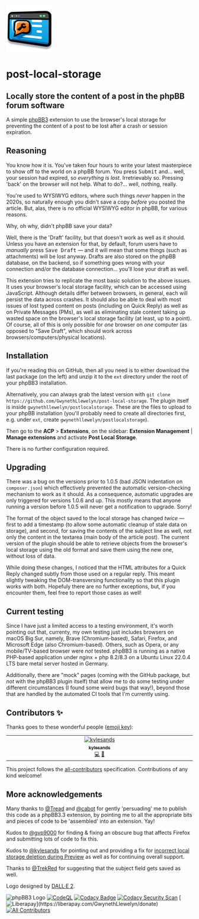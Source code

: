 ![Logo](graphics/post-local-storage-logo-smaller.png)

# post-local-storage

## Locally store the content of a post in the phpBB forum software

A simple [phpBB3](https://www.phpbb.com/) extension to use the browser's local storage for preventing the content of a post to be lost after a crash or session expiration.

## Reasoning

You know how it is. You've taken four hours to write your latest masterpiece to show off to the world on a phpBB forum. You press <kbd>Submit</kbd> and... well, your session had expired, so _everything is lost_. Irretrievably so. Pressing 'back' on the browser will not help. What to do?... well, nothing, really.

You're used to WYSIWYG editors, where such things _never_ happen in the 2020s, so naturally enough you didn't save a copy _before_ you posted the article. But, alas, there is no official WYSIWYG editor in phpBB, for various reasons.

Why, oh why, didn't phpBB save your data?

Well, there is the 'Draft' facility, but that doesn't work as well as it should. Unless you have an extension for that, by default, forum users have to _manually_ press <kbd>Save Draft</kbd> — and it will mean that some things (such as attachments) will be lost anyway. Drafts are also stored on the phpBB database, on the backend, so if something goes wrong with your connection and/or the database connection... you'll lose your draft as well.

This extension tries to replicate the most basic solution to the above issues. It uses your browser's local storage facility, which can be accessed using JavaScript. Although details differ between browsers, in general, each will persist the data across crashes. It should also be able to deal with most issues of lost typed content on posts (including on Quick Reply) as well as on Private Messages (PMs), as well as eliminating stale content taking up wasted space on the browser's local storage facility (at least, up to a point). Of course, all of this is only possible for _one_ browser on _one_ computer (as opposed to "Save Draft", which should work across browsers/computers/physical locations).

## Installation

If you're reading this on GitHub, then all you need is to either download the last package (on the left) and unzip it to the `ext` directory under the root of your phpBB3 installation.

Alternatively, you can always grab the latest version with `git clone https://github.com/GwynethLlewelyn/post-local-storage`. The plugin itself is inside `gwynethllewelyn/postlocalstorage`. These are the files to upload to your phpBB installation (you'll probably need to create all directories first, e.g. under `ext`, create `gwynethllewelyn/postlocalstorage`).

Then go to the **ACP** > **Extensions**, on the sidebar: **Extension Management** | **Manage extensions** and activate **Post Local Storage**.

There is no further configuration required.

## Upgrading

There was a bug on the versions prior to 1.0.5 (bad JSON indentation on `composer.json`) which effectively prevented the automatic version-checking mechanism to work as it should. As a consequence, automatic upgrades are only triggered for versions 1.0.6 and up. This mostly means that anyone running a version before 1.0.5 will never get a notification to upgrade. Sorry!

The format of the object saved to the local storage has changed _twice_ — first to add a timestamp (to allow some automatic cleanup of stale data on storage), and second, for saving the contents of the subject line as well, not only the content in the textarea (main body of the article post). The current version of the plugin should be able to retrieve objects from the browser's local storage using the old format and save them using the new one, without loss of data.

While doing these changes, I noticed that the HTML attributes for a Quick Reply changed subtly from those used on a regular reply. This meant slightly tweaking the DOM-transversing functionality so that this plugin works with both. Hopefuly there are no further exceptions, but, if you encounter them, feel free to report those cases as well!

## Current testing

Since I have just a limited access to a testing environment, it's worth pointing out that, currenty, my own testing just includes browsers on macOS Big Sur, namely, Brave (Chromium-based), Safari, Firefox, and Microsoft Edge (also Chromium-based). Others, such as Opera, or any mobile/TV-based browser were _not_ tested. phpBB3 is running as a native PHP-based application under nginx + php 8.2/8.3 on a Ubuntu Linux 22.0.4 LTS bare metal server hosted in Germany.

Additionally, there are "mock" pages (coming with the GitHub package, but _not_ with the phpBB3 plugin itself) that allow me to do some testing under different circumstances (I found some weird bugs that way!), beyond those that are handled by the automated CI tools that I'm currently using.

## Contributors ✨

Thanks goes to these wonderful people ([emoji key](https://allcontributors.org/docs/en/emoji-key)):

<!-- ALL-CONTRIBUTORS-LIST:START - Do not remove or modify this section -->
<!-- prettier-ignore-start -->
<!-- markdownlint-disable -->
<table>
  <tbody>
    <tr>
      <td align="center" valign="top" width="14.28%"><a href="https://github.com/kylesands"><img src="https://avatars.githubusercontent.com/u/9731115?v=4?s=100" width="100px;" alt="kylesands"/><br /><sub><b>kylesands</b></sub></a><br /><a href="#code-kylesands" title="Code">💻</a> <a href="#ideas-kylesands" title="Ideas, Planning, & Feedback">🤔</a></td>
    </tr>
  </tbody>
</table>

<!-- markdownlint-restore -->
<!-- prettier-ignore-end -->

<!-- ALL-CONTRIBUTORS-LIST:END -->

This project follows the [all-contributors](https://github.com/all-contributors/all-contributors) specification. Contributions of any kind welcome!

## More acknowledgements

Many thanks to
[@Tread](https://www.phpbb.com/community/memberlist.php?mode=viewprofile&u=1973496) and [@cabot](https://www.phpbb.com/community/memberlist.php?mode=viewprofile&u=1337922) for gently 'persuading' me to publish this code as a phpBB3.3 extension, by pointing me to all the appropriate bits and pieces of code to be 'assembled' into an extension. Yay!

Kudos to [@gvp9000](https://www.phpbb.com/community/memberlist.php?mode=viewprofile&u=2227069) for finding & fixing an obscure bug that affects Firefox and submitting lots of code to fix this.

Kudos to [@kylesands](https://www.phpbb.com/community/memberlist.php?mode=viewprofile&u=2218926) for pointing out and providing a fix for [incorrect local storage deletion during Preview](https://www.phpbb.com/customise/db/extension/postlocalstorage/support/topic/246115?p=877342#p877342) as well as for continuing overall support.

Thanks to [@TrekRed](https://www.phpbb.com/community/memberlist.php?mode=viewprofile&u=19327714) for suggesting that the subject field gets saved as well.

Logo designed by [DALL·E 2](https://openai.com/product/dall-e-2).

![phpBB3 Logo](https://img.shields.io/badge/phpBB-3.3-blue) [![CodeQL](https://github.com/GwynethLlewelyn/post-local-storage/actions/workflows/codeql.yml/badge.svg)](https://github.com/GwynethLlewelyn/post-local-storage/actions/workflows/codeql.yml) [![Codacy Badge](https://app.codacy.com/project/badge/Grade/83a20d04433341baa65c78d29fc3410a)](https://www.codacy.com/gh/GwynethLlewelyn/post-local-storage/dashboard?utm_source=github.com&utm_medium=referral&utm_content=GwynethLlewelyn/post-local-storage&utm_campaign=Badge_Grade) [![Codacy Security Scan](https://github.com/GwynethLlewelyn/post-local-storage/actions/workflows/codacy.yml/badge.svg)](https://github.com/GwynethLlewelyn/post-local-storage/actions/workflows/codacy.yml) [![Liberapay](https://img.shields.io/liberapay/receives/GwynethLlewelyn.svg?logo=liberapay")](https://liberapay.com/GwynethLlewelyn/donate) [![All Contributors](https://img.shields.io/github/all-contributors/GwynethLlewelyn/post-local-storage?color=ee8449&style=flat-square)](#contributors)

